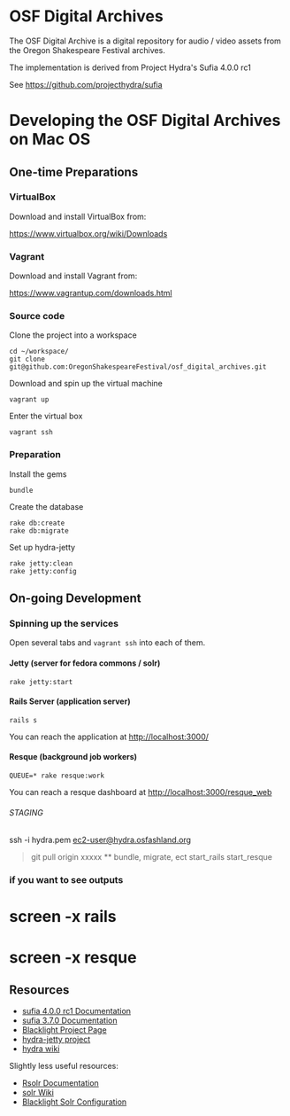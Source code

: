 # OSF Digital Archives

The OSF Digital Archive is a digital repository for audio / video assets from the Oregon Shakespeare Festival archives.

The implementation is derived from Project Hydra's Sufia 4.0.0 rc1

See https://github.com/projecthydra/sufia

# Developing the OSF Digital Archives on Mac OS

## One-time Preparations

### VirtualBox

Download and install VirtualBox from:

https://www.virtualbox.org/wiki/Downloads

### Vagrant

Download and install Vagrant from:

https://www.vagrantup.com/downloads.html

### Source code

Clone the project into a workspace

    cd ~/workspace/
    git clone git@github.com:OregonShakespeareFestival/osf_digital_archives.git

Download and spin up the virtual machine

    vagrant up

Enter the virtual box

    vagrant ssh

### Preparation

Install the gems

    bundle

Create the database

    rake db:create
    rake db:migrate

Set up hydra-jetty

    rake jetty:clean
    rake jetty:config

## On-going Development

### Spinning up the services

Open several tabs and `vagrant ssh` into each of them.

#### Jetty (server for fedora commons / solr)

    rake jetty:start

#### Rails Server (application server)

    rails s

You can reach the application at [http://localhost:3000/](http://localhost:3000/)

#### Resque (background job workers)

    QUEUE=* rake resque:work

You can reach a resque dashboard at [http://localhost:3000/resque_web](http://localhost:3000/resque_web)


###### STAGING

ssh -i hydra.pem ec2-user@hydra.osfashland.org
> git pull origin xxxxx
** bundle, migrate, ect
> start_rails
> start_resque

### if you want to see outputs
# screen -x rails
# screen -x resque


## Resources

- [sufia 4.0.0 rc1 Documentation](https://github.com/projecthydra/sufia)
- [sufia 3.7.0 Documentation](http://rubydoc.info/gems/sufia/3.7.0/frames)
- [Blacklight Project Page](https://github.com/projectblacklight/blacklight)
- [hydra-jetty project](https://github.com/projecthydra/hydra-jetty)
- [hydra wiki](https://github.com/projecthydra/hydra/wiki)

Slightly less useful resources:

- [Rsolr Documentation](https://github.com/rsolr/rsolr)
- [solr Wiki](https://wiki.apache.org/solr/FrontPage)
- [Blacklight Solr Configuration](https://github.com/projectblacklight/blacklight/wiki/Solr-Configuration)
